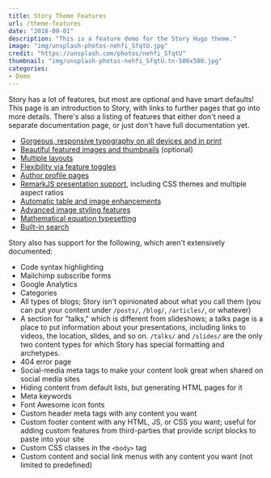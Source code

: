 ```yaml
---
title: Story Theme Features
url: /theme-features
date: "2018-09-01"
description: "This is a feature demo for the Story Hugo theme."
image: "img/unsplash-photos-nehfi_SfqtU.jpg"
credit: "https://unsplash.com/photos/nehfi_SfqtU"
thumbnail: "img/unsplash-photos-nehfi_SfqtU.tn-500x500.jpg"
categories:
- Demo
---
```

Story has a lot of features, but most are optional and have smart defaults!
This page is an introduction to Story, with links to further pages that go into
more details. There's also a listing of features that either don't need
a separate documentation page, or just don't have full documentation yet.
<!--more-->

- [Gorgeous, responsive typography on all devices and in print](/typography)
- [Beautiful featured images and thumbnails](/images/) (optional)
- [Multiple layouts](/images/)
- [Flexibility via feature toggles](/features)
- [Author profile pages](/author-profiles)
- [RemarkJS presentation support](/slides/), including CSS themes and multiple aspect ratios
- [Automatic table and image enhancements](/figures)
- [Advanced image styling features](/images)
- [Mathematical equation typesetting](/math)
- [Built-in search](/search-page)

Story also has support for the following, which aren't extensively documented:

- Code syntax highlighting
- Mailchimp subscribe forms
- Google Analytics
- Categories
- All types of blogs; Story isn't opinionated about what you call them (you
  can put your content under `/posts/`, `/blog/`, `/articles/`, or whatever)
- A section for "talks," which is different from slideshows; a talks page is a
  place to put information about your presentations, including links to videos,
  the location, slides, and so on. `/talks/` and `/slides/` are the only two
  content types for which Story has special formatting and archetypes.
- 404 error page
- Social-media meta tags to make your content look great when shared on social
  media sites
- Hiding content from default lists, but generating HTML pages for it
- Meta keywords
- Font Awesome icon fonts
- Custom header meta tags with any content you want
- Custom footer content with any HTML, JS, or CSS you want; useful for adding
  custom features from third-parties that provide script blocks to paste into
  your site
- Custom CSS classes in the `<body>` tag
- Custom content and social link menus with any content you want (not limited to predefined)

